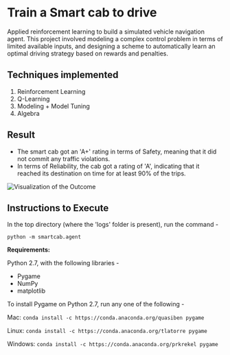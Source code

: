 Train a Smart cab to drive
=====================

Applied reinforcement learning to build a simulated vehicle navigation agent. This project involved modeling a complex control problem in terms of limited available inputs, and designing a scheme to automatically learn an optimal driving strategy based on rewards and penalties.

Techniques implemented
-----------------------------------

1. Reinforcement Learning
2.  Q-Learning
3. Modeling + Model Tuning
4. Algebra

Result
---------

- The smart cab got an 'A+' rating in terms of Safety, meaning that it did not commit any traffic violations.
- In terms of Reliability, the cab got a rating of 'A', indicating that it reached its destination on time for at least 90% of the trips.

![Visualization of the Outcome](/outcome.PNG)

Instructions to Execute
--------------------------------

In the top directory (where the 'logs' folder is present), run the command - 

    python -m smartcab.agent

**Requirements:**

Python 2.7, with the following libraries - 
- Pygame
- NumPy
- matplotlib

To install Pygame on Python 2.7, run any one of the following - 

Mac: `conda install -c https://conda.anaconda.org/quasiben pygame`

Linux: `conda install -c https://conda.anaconda.org/tlatorre pygame`

Windows: `conda install -c https://conda.anaconda.org/prkrekel pygame`
